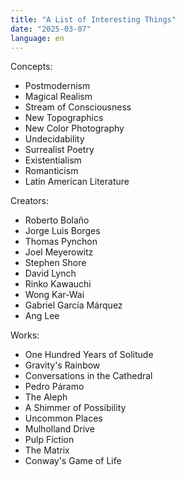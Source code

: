 ```yaml
---
title: "A List of Interesting Things"
date: "2025-03-07"
language: en
---
```


Concepts:
- Postmodernism
- Magical Realism
- Stream of Consciousness
- New Topographics
- New Color Photography
- Undecidability
- Surrealist Poetry
- Existentialism
- Romanticism
- Latin American Literature

Creators:
- Roberto Bolaño
- Jorge Luis Borges
- Thomas Pynchon
- Joel Meyerowitz
- Stephen Shore
- David Lynch
- Rinko Kawauchi
- Wong Kar-Wai
- Gabriel García Márquez
- Ang Lee

Works:
- One Hundred Years of Solitude
- Gravity's Rainbow
- Conversations in the Cathedral
- Pedro Páramo
- The Aleph
- A Shimmer of Possibility
- Uncommon Places
- Mulholland Drive
- Pulp Fiction
- The Matrix
- Conway's Game of Life